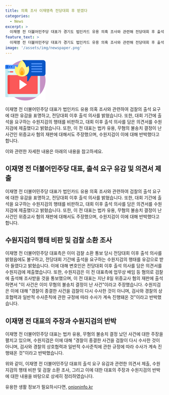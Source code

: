 ```yaml
---
title: 의혹 조사 이재명측 전당대회 후 받겠다
categories:
  - News
excerpt: >
  이재명 전 더불어민주당 대표가 경기도 법인카드 유용 의혹 조사와 관련해 전당대회 후 출석 의사를 검찰에 전달했다. 수원지검은 전당대회 기간에 출석을 요구하여 이 대표측은 이에 유감을 표명했으며, 8월 18일 이후 출석 의견서를 제출했다. 지난 4일에는 업무상 배임 혐의로 검찰 출석 통보를 받았고, 이 대표는 무혐의 불송치 결정이 난 사건이라 주장했지만 수원지검은 계속된 수사를 반박했다.
feature_text: >
  이재명 전 더불어민주당 대표가 경기도 법인카드 유용 의혹 조사와 관련해 전당대회 후 출석 의사를 검찰에 전달했다. 수원지검은 전당대회 기간에 출석을 요구하여 이 대표측은 이에 유감을 표명했으며, 8월 18일 이후 출석 의견서를 제출했다. 지난 4일에는 업무상 배임 혐의로 검찰 출석 통보를 받았고, 이 대표는 무혐의 불송치 결정이 난 사건이라 주장했지만 수원지검은 계속된 수사를 반박했다.
image: '/assets/img/newspaper.png'
---
```


<p><img src="/assets/img/news.png" alt="rentncar 속보" /></p>

<p>이재명 전 더불어민주당 대표가 법인카드 유용 의혹 조사와 관련하여 검찰의 출석 요구에 대한 유감을 표명하고, 전당대회 이후 출석 의사를 밝혔습니다. 또한, 대회 기간에 출석을 요구하는 수원지검의 행태를 비판하고, 대회 이후 출석 의사를 담은 의견서를 수원지검에 제출했다고 밝혔습니다. 또한, 이 전 대표는 법카 유용, 무혐의 불송치 결정이 난 사건인 위증교사 혐의 재판에 대해서도 주장했으며, 수원지검이 이에 대해 반박했다고 합니다.  </p>

<p>이와 관련한 자세한 내용은 아래의 내용을 참고하세요.  </p>

<h2 data-ke-size="size26">이재명 전 더불어민주당 대표, 출석 요구 유감 및 의견서 제출</h2>

<p data-ke-size="size16">이재명 전 더불어민주당 대표가 법인카드 유용 의혹 조사와 관련하여 검찰의 출석 요구에 대한 유감을 표명하고, 전당대회 이후 출석 의사를 밝혔습니다. 또한, 대회 기간에 출석을 요구하는 수원지검의 행태를 비판하고, 대회 이후 출석 의사를 담은 의견서를 수원지검에 제출했다고 밝혔습니다. 또한, 이 전 대표는 법카 유용, 무혐의 불송치 결정이 난 사건인 위증교사 혐의 재판에 대해서도 주장했으며, 수원지검이 이에 대해 반박했다고 합니다.</p>

<h2 data-ke-size="size26">수원지검의 행태 비판 및 검찰 소환 조사</h2>

<p data-ke-size="size16">이재명 전 더불어민주당 대표측은 이미 검찰 소환 통보 당시 전당대회 이후 출석 의사를 밝혔음에도 불구하고, 전당대회 기간에 출석을 요구하는 수원지검의 행태를 유감으로 받아 들였다고 밝혔습니다. 이에 대해 변호인은 전당대회 이후 출석 의사를 담은 의견서를 수원지검에 제출했습니다. 또한, 수원지검은 이 전 대표측에 업무상 배임 등 혐의로 검찰에 출석해 조사받을 것을 통보했으며, 이 전 대표는 지난 8일 위증교사 혐의 재판에 출석하면서 "이 사건은 이미 무혐의 불송치 결정이 난 사건"이라고 주장했습니다. 수원지검은 이에 대해 "경찰이 종결한 사건을 검찰이 다시 수사한 것이 아니며, 검사와 경찰의 상호협력과 일반적 수사준칙에 관한 규정에 따라 수사가 계속 진행돼온 것"이라고 반박했습니다.</p>

<h2 data-ke-size="size26">이재명 전 대표의 주장과 수원지검의 반박</h2>

<p data-ke-size="size16">이재명 전 더불어민주당 대표는 법카 유용, 무혐의 불송치 결정 났던 사건에 대한 주장을 펼치고 있으며, 수원지검은 이에 대해 "경찰이 종결한 사건을 검찰이 다시 수사한 것이 아니며, 검사와 경찰의 상호협력과 일반적 수사준칙에 관한 규정에 따라 수사가 계속 진행돼온 것"이라고 반박했습니다.</p>

<p>위와 같이, 이재명 전 더불어민주당 대표의 출석 요구 유감과 관련한 의견서 제출, 수원지검의 행태 비판 및 검찰 소환 조사, 그리고 이에 대한 대표의 주장과 수원지검의 반박에 대한 내용을 바탕으로 상세히 정리하였습니다.</p>
유용한 생활 정보가 필요하시다면, <a href="https://onioninfo.kr" rel="dofollow">onioninfo.kr</a>


